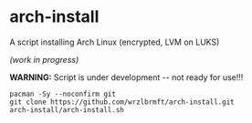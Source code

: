 # arch-install
A script installing Arch Linux (encrypted, LVM on LUKS)

*(work in progress)*

**WARNING:** Script is under development -- not ready for use!!!

```
pacman -Sy --noconfirm git
git clone https://github.com/wrzlbrmft/arch-install.git
arch-install/arch-install.sh
```
